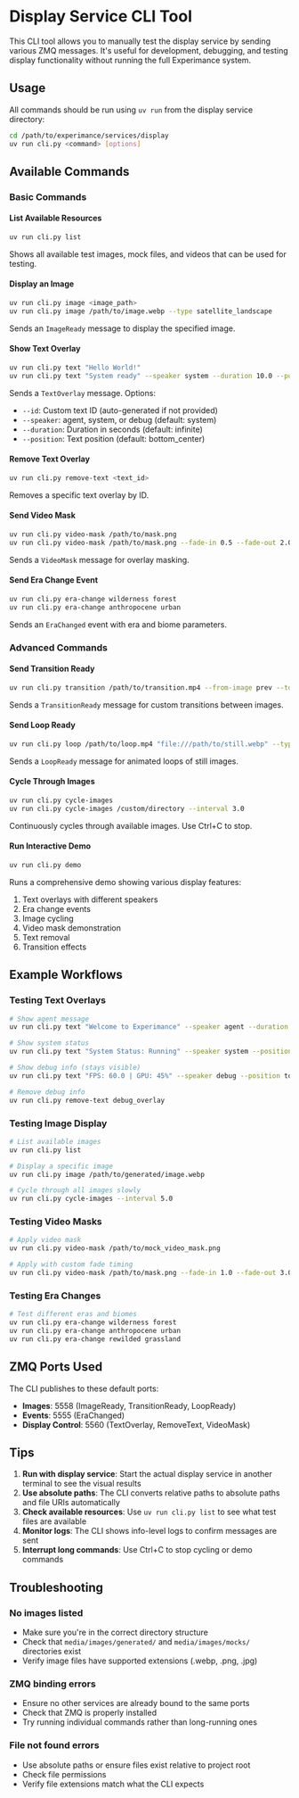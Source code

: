 # Display Service CLI Tool

This CLI tool allows you to manually test the display service by sending various ZMQ messages. It's useful for development, debugging, and testing display functionality without running the full Experimance system.

## Usage

All commands should be run using `uv run` from the display service directory:

```bash
cd /path/to/experimance/services/display
uv run cli.py <command> [options]
```

## Available Commands

### Basic Commands

#### List Available Resources
```bash
uv run cli.py list
```
Shows all available test images, mock files, and videos that can be used for testing.

#### Display an Image
```bash
uv run cli.py image <image_path>
uv run cli.py image /path/to/image.webp --type satellite_landscape
```
Sends an `ImageReady` message to display the specified image.

#### Show Text Overlay
```bash
uv run cli.py text "Hello World!"
uv run cli.py text "System ready" --speaker system --duration 10.0 --position top_center
```
Sends a `TextOverlay` message. Options:
- `--id`: Custom text ID (auto-generated if not provided)
- `--speaker`: agent, system, or debug (default: system)
- `--duration`: Duration in seconds (default: infinite)
- `--position`: Text position (default: bottom_center)

#### Remove Text Overlay
```bash
uv run cli.py remove-text <text_id>
```
Removes a specific text overlay by ID.

#### Send Video Mask
```bash
uv run cli.py video-mask /path/to/mask.png
uv run cli.py video-mask /path/to/mask.png --fade-in 0.5 --fade-out 2.0
```
Sends a `VideoMask` message for overlay masking.

#### Send Era Change Event
```bash
uv run cli.py era-change wilderness forest
uv run cli.py era-change anthropocene urban
```
Sends an `EraChanged` event with era and biome parameters.

### Advanced Commands

#### Send Transition Ready
```bash
uv run cli.py transition /path/to/transition.mp4 --from-image prev --to-image next
```
Sends a `TransitionReady` message for custom transitions between images.

#### Send Loop Ready
```bash
uv run cli.py loop /path/to/loop.mp4 "file:///path/to/still.webp" --type idle_animation
```
Sends a `LoopReady` message for animated loops of still images.

#### Cycle Through Images
```bash
uv run cli.py cycle-images
uv run cli.py cycle-images /custom/directory --interval 3.0
```
Continuously cycles through available images. Use Ctrl+C to stop.

#### Run Interactive Demo
```bash
uv run cli.py demo
```
Runs a comprehensive demo showing various display features:
1. Text overlays with different speakers
2. Era change events
3. Image cycling
4. Video mask demonstration
5. Text removal
6. Transition effects

## Example Workflows

### Testing Text Overlays
```bash
# Show agent message
uv run cli.py text "Welcome to Experimance" --speaker agent --duration 5.0

# Show system status
uv run cli.py text "System Status: Running" --speaker system --position top_right

# Show debug info (stays visible)
uv run cli.py text "FPS: 60.0 | GPU: 45%" --speaker debug --position top_left --id debug_overlay

# Remove debug info
uv run cli.py remove-text debug_overlay
```

### Testing Image Display
```bash
# List available images
uv run cli.py list

# Display a specific image
uv run cli.py image /path/to/generated/image.webp

# Cycle through all images slowly
uv run cli.py cycle-images --interval 5.0
```

### Testing Video Masks
```bash
# Apply video mask
uv run cli.py video-mask /path/to/mock_video_mask.png

# Apply with custom fade timing
uv run cli.py video-mask /path/to/mask.png --fade-in 1.0 --fade-out 3.0
```

### Testing Era Changes
```bash
# Test different eras and biomes
uv run cli.py era-change wilderness forest
uv run cli.py era-change anthropocene urban
uv run cli.py era-change rewilded grassland
```

## ZMQ Ports Used

The CLI publishes to these default ports:
- **Images**: 5558 (ImageReady, TransitionReady, LoopReady)
- **Events**: 5555 (EraChanged)
- **Display Control**: 5560 (TextOverlay, RemoveText, VideoMask)

## Tips

1. **Run with display service**: Start the actual display service in another terminal to see the visual results
2. **Use absolute paths**: The CLI converts relative paths to absolute paths and file URIs automatically
3. **Check available resources**: Use `uv run cli.py list` to see what test files are available
4. **Monitor logs**: The CLI shows info-level logs to confirm messages are sent
5. **Interrupt long commands**: Use Ctrl+C to stop cycling or demo commands

## Troubleshooting

### No images listed
- Make sure you're in the correct directory structure
- Check that `media/images/generated/` and `media/images/mocks/` directories exist
- Verify image files have supported extensions (.webp, .png, .jpg)

### ZMQ binding errors
- Ensure no other services are already bound to the same ports
- Check that ZMQ is properly installed
- Try running individual commands rather than long-running ones

### File not found errors
- Use absolute paths or ensure files exist relative to project root
- Check file permissions
- Verify file extensions match what the CLI expects

